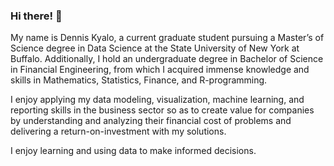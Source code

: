 ### Hi there! 👋
My name is Dennis Kyalo, a current graduate student pursuing a Master’s of Science degree in Data Science at the State University of New York at Buffalo. Additionally, I hold an undergraduate degree in Bachelor of Science in Financial Engineering, from which I acquired immense knowledge and skills in Mathematics, Statistics, Finance, and R-programming. 

I enjoy applying my data modeling, visualization, machine learning, and reporting skills in the business sector so as to create value for companies by understanding and analyzing their financial cost of problems and delivering a return-on-investment with my solutions.

I enjoy learning and using data to make informed decisions.

<!--
**Dennis-Kyalo/Dennis-Kyalo** is a ✨ _special_ ✨ repository because its `README.md` (this file) appears on your GitHub profile.

Here are some ideas to get you started:

- 🔭 I’m currently working on ...
- 🌱 I’m currently learning ...
- 👯 I’m looking to collaborate on ...
- 🤔 I’m looking for help with ...
- 💬 Ask me about ...
- 📫 How to reach me: ...
- 😄 Pronouns: ...
- ⚡ Fun fact: ...
-->
